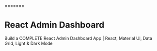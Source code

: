 
=======
# React Admin Dashboard

Build a COMPLETE React Admin Dashboard App | React, Material UI, Data Grid, Light & Dark Mode


